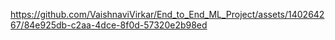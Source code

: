 https://github.com/VaishnaviVirkar/End_to_End_ML_Project/assets/140264267/84e925db-c2aa-4dce-8f0d-57320e2b98ed
